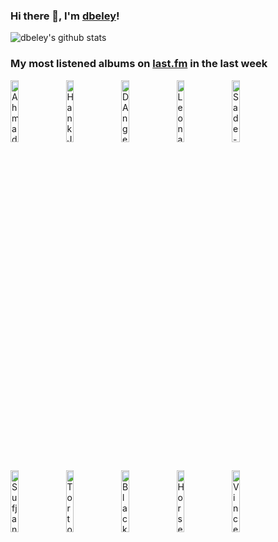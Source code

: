 ### Hi there 👋, I'm [dbeley](https://dbeley.ovh/en)!

![dbeley's github stats](https://github-readme-stats.vercel.app/api?username=dbeley)

### My most listened albums on [last.fm](https://www.last.fm/user/d_beley) in the last week

[<img src='https://lastfm.freetls.fastly.net/i/u/300x300/3a0bd96a0fcc28890dc81035bc6d1d1b.jpg' width='16%' height='16%' alt='Ahmad Jamal - Poinciana'>](https://www.last.fm/music/ahmad%2bjamal/poinciana)&nbsp;
[<img src='https://lastfm.freetls.fastly.net/i/u/300x300/fd3a223d72cc45b2c5991e7b665e48af.jpg' width='16%' height='16%' alt='Hank Jones - Piano Solo'>](https://www.last.fm/music/hank%2bjones/piano%2bsolo)&nbsp;
[<img src='https://lastfm.freetls.fastly.net/i/u/300x300/e67029cf031ca5d9bdd6d2fb8e854a98.jpg' width='16%' height='16%' alt='DAngelo - Brown Sugar'>](https://www.last.fm/music/d%2527angelo/brown%2bsugar)&nbsp;
[<img src='https://lastfm.freetls.fastly.net/i/u/300x300/714bb7c07755e002d49f144bfcdfcdc7.jpg' width='16%' height='16%' alt='Leonard Cohen - Songs of Leonard Cohen'>](https://www.last.fm/music/leonard%2bcohen/songs%2bof%2bleonard%2bcohen)&nbsp;
[<img src='https://lastfm.freetls.fastly.net/i/u/300x300/d49bf5d8b40fd32c0af3601e6d84a138.png' width='16%' height='16%' alt='Sade - Promise'>](https://www.last.fm/music/sade/promise)&nbsp;
<br>
[<img src='https://lastfm.freetls.fastly.net/i/u/300x300/c04861341a86e2054772ba6783cb4ffc.png' width='16%' height='16%' alt='Sufjan Stevens - Javelin'>](https://www.last.fm/music/sufjan%2bstevens/javelin)&nbsp;
[<img src='https://lastfm.freetls.fastly.net/i/u/300x300/7b1e8113556efef08448495a2f3518e8.png' width='16%' height='16%' alt='Tortoise - A Lazarus Taxon'>](https://www.last.fm/music/tortoise/a%2blazarus%2btaxon)&nbsp;
[<img src='https://lastfm.freetls.fastly.net/i/u/300x300/e88b3980787c4714b79c3cab44986595.png' width='16%' height='16%' alt='Black Sabbath - Paranoid'>](https://www.last.fm/music/black%2bsabbath/paranoid)&nbsp;
[<img src='https://lastfm.freetls.fastly.net/i/u/300x300/3cc1f1aa5ec46deea4755e0f087c5c75.jpg' width='16%' height='16%' alt='Horsey - Debonair'>](https://www.last.fm/music/horsey/debonair)&nbsp;
[<img src='https://lastfm.freetls.fastly.net/i/u/300x300/359cabc5940d4683c6abdc2d5667583b.png' width='16%' height='16%' alt='Vince Guaraldi Trio - A Boy Named Charlie Brown'>](https://www.last.fm/music/vince%2bguaraldi%2btrio/a%2bboy%2bnamed%2bcharlie%2bbrown)&nbsp;
<br>
